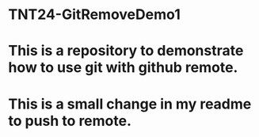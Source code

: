 # TNT24-GitRemoveDemo1
# This is a repository to demonstrate how to use git with github remote. 
# This is a small change in my readme to push to remote. 